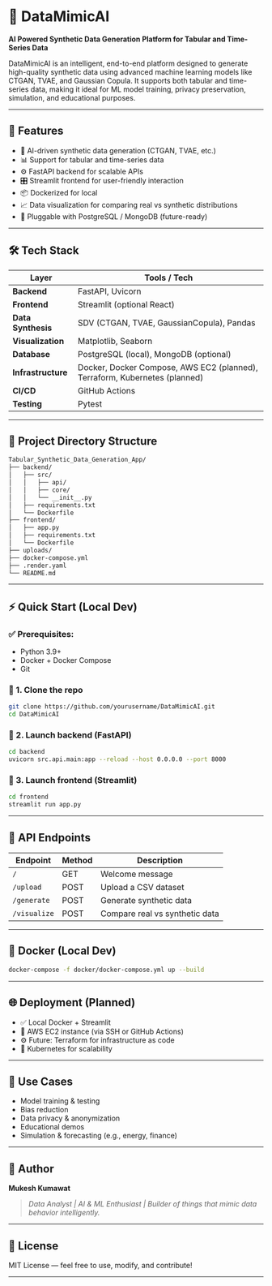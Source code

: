 # 🧠 DataMimicAI

**AI Powered Synthetic Data Generation Platform for Tabular and Time-Series Data**

DataMimicAI is an intelligent, end-to-end platform designed to generate high-quality synthetic data using advanced machine learning models like CTGAN, TVAE, and Gaussian Copula. It supports both tabular and time-series data, making it ideal for ML model training, privacy preservation, simulation, and educational purposes.

---

## 🚀 Features

- 🧠 AI-driven synthetic data generation (CTGAN, TVAE, etc.)
- 📊 Support for tabular and time-series data
- ⚙️ FastAPI backend for scalable APIs
- 🎛️ Streamlit frontend for user-friendly interaction
- 📦 Dockerized for local
- 📈 Data visualization for comparing real vs synthetic distributions
- 🔐 Pluggable with PostgreSQL / MongoDB (future-ready)

---

## 🛠️ Tech Stack

| Layer                    | Tools / Tech                                                               |
| ------------------------ | -------------------------------------------------------------------------- |
| **Backend**        | FastAPI, Uvicorn                                                           |
| **Frontend**       | Streamlit (optional React)                                                 |
| **Data Synthesis** | SDV (CTGAN, TVAE, GaussianCopula), Pandas                                  |
| **Visualization**  | Matplotlib, Seaborn                                                        |
| **Database**       | PostgreSQL (local), MongoDB (optional)                                     |
| **Infrastructure** | Docker, Docker Compose, AWS EC2 (planned), Terraform, Kubernetes (planned) |
| **CI/CD**          | GitHub Actions                                                             |
| **Testing**        | Pytest                                                                     |

---

## 📁 Project Directory Structure

```bash
Tabular_Synthetic_Data_Generation_App/
├── backend/
│   ├── src/
│   │   ├── api/
│   │   ├── core/
│   │   └── __init__.py
│   ├── requirements.txt
│   └── Dockerfile
├── frontend/
│   ├── app.py
│   ├── requirements.txt
│   └── Dockerfile
├── uploads/ 
├── docker-compose.yml
├── .render.yaml
└── README.md
```

---

## ⚡ Quick Start (Local Dev)

### ✅ Prerequisites:

- Python 3.9+
- Docker + Docker Compose
- Git

### 🚀 1. Clone the repo

```bash
git clone https://github.com/yourusername/DataMimicAI.git
cd DataMimicAI
```

### 🚀 2. Launch backend (FastAPI)

```bash
cd backend
uvicorn src.api.main:app --reload --host 0.0.0.0 --port 8000
```

### 🚀 3. Launch frontend (Streamlit)

```bash
cd frontend
streamlit run app.py
```

---

## 🧪 API Endpoints

| Endpoint       | Method | Description                    |
| -------------- | ------ | ------------------------------ |
| `/`          | GET    | Welcome message                |
| `/upload`    | POST   | Upload a CSV dataset           |
| `/generate`  | POST   | Generate synthetic data        |
| `/visualize` | POST   | Compare real vs synthetic data |

---

## 🐳 Docker (Local Dev)

```bash
docker-compose -f docker/docker-compose.yml up --build
```

---

## 🌐 Deployment (Planned)

- ✅ Local Docker + Streamlit
- 🚀 AWS EC2 instance (via SSH or GitHub Actions)
- ⚙️ Future: Terraform for infrastructure as code
- 🔁 Kubernetes for scalability

---

## 📌 Use Cases

- Model training & testing
- Bias reduction
- Data privacy & anonymization
- Educational demos
- Simulation & forecasting (e.g., energy, finance)

---

## 👤 Author

**Mukesh Kumawat**

> *Data Analyst | AI & ML Enthusiast | Builder of things that mimic data behavior intelligently.*

---

## 📃 License

MIT License — feel free to use, modify, and contribute!

---

